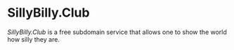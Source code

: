 # SillyBilly.Club

*SillyBilly.Club* is a free subdomain service that allows one to show the world how silly they are.